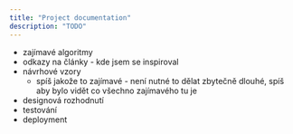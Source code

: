 ```yaml
---
title: "Project documentation"
description: "TODO"
---
```


- zajímavé algoritmy
- odkazy na články - kde jsem se inspiroval
- návrhové vzory
    - spíš jakože to zajímavé - není nutné to dělat zbytečně dlouhé, spíš aby bylo vidět co všechno zajímavého tu je
- designová rozhodnutí
- testování
- deployment